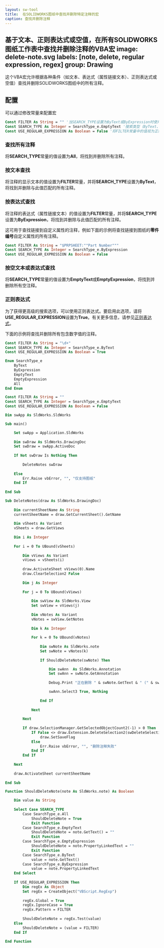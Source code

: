 ```yaml
---
layout: sw-tool
title:  在SOLIDWORKS图纸中查找并删除特定注释的宏
caption: 查找并删除注释
---
```

 基于文本、正则表达式或空值，在所有SOLIDWORKS图纸工作表中查找并删除注释的VBA宏
image: delete-note.svg
labels: [note, delete, regular expression, regex]
group: Drawing
---
这个VBA宏允许根据各种条件（如文本、表达式（属性链接文本）、正则表达式或空值）查找并删除SOLIDWORKS图纸中的所有注释。

## 配置

可以通过修改常量来配置宏

~~~ vb
Const FILTER As String = "" '当SEARCH_TYPE设置为ByText或ByExpression时使用的过滤器
Const SEARCH_TYPE As Integer = SearchType_e.EmptyText '搜索类型（ByText、ByExpression、EmptyText、EmptyExpression、All）
Const USE_REGULAR_EXPRESSION As Boolean = False '将FILTER常量中的值视为正则表达式
~~~

### 查找所有注释

将**SEARCH_TYPE**常量的值设置为**All**，将找到并删除所有注释。

### 按文本查找

将注释的显示文本的值设置为**FILTER**常量，并将**SEARCH_TYPE**设置为**ByText**，将找到并删除与此值匹配的所有注释。

### 按表达式查找

将注释的表达式（属性链接文本）的值设置为**FILTER**常量，并将**SEARCH_TYPE**设置为**ByExpression**，将找到并删除与此值匹配的所有注释。

这可用于查找链接到自定义属性的注释，例如下面的示例将查找链接到图纸的**零件编号**自定义属性的所有注释。

~~~ vb
Const FILTER As String = "$PRPSHEET:""Part Number"""
Const SEARCH_TYPE As Integer = SearchType_e.ByExpression
Const USE_REGULAR_EXPRESSION As Boolean = False
~~~

### 按空文本或表达式查找

将**SEARCH_TYPE**常量的值设置为**EmptyText**或**EmptyExpression**，将找到并删除所有空注释。

### 正则表达式

为了获得更高级的搜索选项，可以使用正则表达式。要启用此选项，请将**USE_REGULAR_EXPRESSION**设置为**True**。有关更多信息，请参见[正则表达式](https://docs.microsoft.com/zh-cn/dotnet/standard/base-types/the-regular-expression-object-model)。

下面的示例将查找并删除所有包含数字值的注释。

~~~ vb
Const FILTER As String = "\d+"
Const SEARCH_TYPE As Integer = SearchType_e.ByText
Const USE_REGULAR_EXPRESSION As Boolean = True
~~~

~~~ vb
Enum SearchType_e
    ByText
    ByExpression
    EmptyText
    EmptyExpression
    All
End Enum

Const FILTER As String = ""
Const SEARCH_TYPE As Integer = SearchType_e.EmptyText
Const USE_REGULAR_EXPRESSION As Boolean = False

Dim swApp As SldWorks.SldWorks

Sub main()

    Set swApp = Application.SldWorks
    
    Dim swDraw As SldWorks.DrawingDoc
    Set swDraw = swApp.ActiveDoc
    
    If Not swDraw Is Nothing Then
           
        DeleteNotes swDraw
        
    Else
        Err.Raise vbError, "", "仅支持图纸"
    End If
    
End Sub

Sub DeleteNotes(draw As SldWorks.DrawingDoc)
    
    Dim currentSheetName As String
    currentSheetName = draw.GetCurrentSheet().GetName
    
    Dim vSheets As Variant
    vSheets = draw.GetViews
    
    Dim i As Integer
        
    For i = 0 To UBound(vSheets)
        
        Dim vViews As Variant
        vViews = vSheets(i)
        
        draw.ActivateSheet vViews(0).Name
        draw.ClearSelection2 False
        
        Dim j As Integer
        
        For j = 0 To UBound(vViews)
                
            Dim swView As SldWorks.View
            Set swView = vViews(j)
            
            Dim vNotes As Variant
            vNotes = swView.GetNotes
            
            Dim k As Integer
            
            For k = 0 To UBound(vNotes)
                
                Dim swNote As SldWorks.note
                Set swNote = vNotes(k)
                
                If ShouldDeleteNote(swNote) Then

                    Dim swAnn  As SldWorks.Annotation
                    Set swAnn = swNote.GetAnnotation
                    
                    Debug.Print "正在删除 " & swNote.GetText & " (" & swNote.PropertyLinkedText & ")"

                    swAnn.Select3 True, Nothing
                    
                End If
                
            Next
            
        Next
        
        If draw.SelectionManager.GetSelectedObjectCount2(-1) > 0 Then
            If False <> draw.Extension.DeleteSelection2(swDeleteSelectionOptions_e.swDelete_Absorbed) Then
                draw.SetSaveFlag
            Else
                Err.Raise vbError, "", "删除注释失败"
            End If
        End If
        
    Next
    
    draw.ActivateSheet currentSheetName
    
End Sub

Function ShouldDeleteNote(note As SldWorks.note) As Boolean

    Dim value As String
    
    Select Case SEARCH_TYPE
        Case SearchType_e.All
            ShouldDeleteNote = True
            Exit Function
        Case SearchType_e.EmptyText
            ShouldDeleteNote = note.GetText() = ""
            Exit Function
        Case SearchType_e.EmptyExpression
            ShouldDeleteNote = note.PropertyLinkedText = ""
            Exit Function
        Case SearchType_e.ByText
            value = note.GetText()
        Case SearchType_e.ByExpression
            value = note.PropertyLinkedText
    End Select
        
    If USE_REGULAR_EXPRESSION Then
        Dim regEx As Object
        Set regEx = CreateObject("VBScript.RegExp")
        
        regEx.Global = True
        regEx.IgnoreCase = True
        regEx.Pattern = FILTER
        
        ShouldDeleteNote = regEx.Test(value)
    Else
        ShouldDeleteNote = (value = FILTER)
    End If
    
End Function
~~~